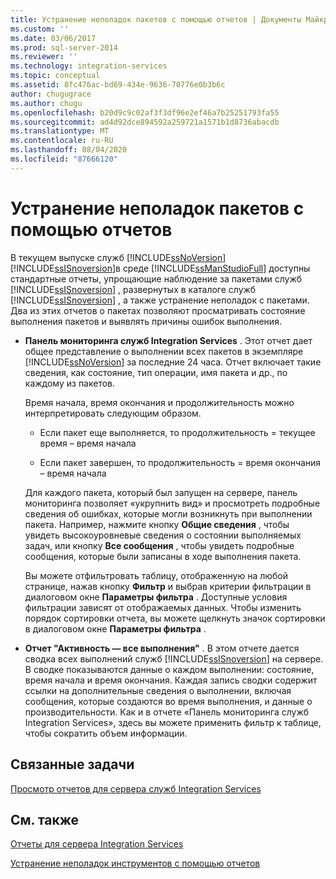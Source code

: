 ```yaml
---
title: Устранение неполадок пакетов с помощью отчетов | Документы Майкрософт
ms.custom: ''
ms.date: 03/06/2017
ms.prod: sql-server-2014
ms.reviewer: ''
ms.technology: integration-services
ms.topic: conceptual
ms.assetid: 8fc476ac-bd69-434e-9636-70776e0b3b6c
author: chugugrace
ms.author: chugu
ms.openlocfilehash: b20d9c9c02af3f3df96e2ef46a7b25251793fa55
ms.sourcegitcommit: ad4d92dce894592a259721a1571b1d8736abacdb
ms.translationtype: MT
ms.contentlocale: ru-RU
ms.lasthandoff: 08/04/2020
ms.locfileid: "87666120"
---
```

# <a name="troubleshooting-reports-for-package-execution"></a>Устранение неполадок пакетов с помощью отчетов
  В текущем выпуске служб [!INCLUDE[ssNoVersion](../../includes/ssnoversion-md.md)][!INCLUDE[ssISnoversion](../../includes/ssisnoversion-md.md)]в среде [!INCLUDE[ssManStudioFull](../../includes/ssmanstudiofull-md.md)] доступны стандартные отчеты, упрощающие наблюдение за пакетами служб [!INCLUDE[ssISnoversion](../../includes/ssisnoversion-md.md)] , развернутых в каталоге служб [!INCLUDE[ssISnoversion](../../includes/ssisnoversion-md.md)] , а также устранение неполадок с пакетами. Два из этих отчетов о пакетах позволяют просматривать состояние выполнения пакетов и выявлять причины ошибок выполнения.  
  
-   **Панель мониторинга служб Integration Services** . Этот отчет дает общее представление о выполнении всех пакетов в экземпляре [!INCLUDE[ssNoVersion](../../includes/ssnoversion-md.md)] за последние 24 часа. Отчет включает такие сведения, как состояние, тип операции, имя пакета и др., по каждому из пакетов.  
  
     Время начала, время окончания и продолжительность можно интерпретировать следующим образом.  
  
    -   Если пакет еще выполняется, то продолжительность = текущее время – время начала  
  
    -   Если пакет завершен, то продолжительность = время окончания – время начала  
  
     Для каждого пакета, который был запущен на сервере, панель мониторинга позволяет «укрупнить вид» и просмотреть подробные сведения об ошибках, которые могли возникнуть при выполнении пакета. Например, нажмите кнопку **Общие сведения** , чтобы увидеть высокоуровневые сведения о состоянии выполняемых задач, или кнопку **Все сообщения** , чтобы увидеть подробные сообщения, которые были записаны в ходе выполнения пакета.  
  
     Вы можете отфильтровать таблицу, отображенную на любой странице, нажав кнопку **Фильтр** и выбрав критерии фильтрации в диалоговом окне **Параметры фильтра** . Доступные условия фильтрации зависят от отображаемых данных. Чтобы изменить порядок сортировки отчета, вы можете щелкнуть значок сортировки в диалоговом окне **Параметры фильтра** .  
  
-   **Отчет "Активность — все выполнения"** . В этом отчете дается сводка всех выполнений служб [!INCLUDE[ssISnoversion](../../includes/ssisnoversion-md.md)] на сервере. В сводке показываются данные о каждом выполнении: состояние, время начала и время окончания. Каждая запись сводки содержит ссылки на дополнительные сведения о выполнении, включая сообщения, которые создаются во время выполнения, и данные о производительности. Как и в отчете «Панель мониторинга служб Integration Services», здесь вы можете применить фильтр к таблице, чтобы сократить объем информации.  
  
## <a name="related-tasks"></a>Связанные задачи  
 [Просмотр отчетов для сервера служб Integration Services](../view-reports-for-the-integration-services-server.md)  
  
## <a name="related-content"></a>См. также  
 [Отчеты для сервера Integration Services](../reports-for-the-integration-services-server.md)  
  
 [Устранение неполадок инструментов с помощью отчетов](troubleshooting-tools-for-package-execution.md)  
  
  
